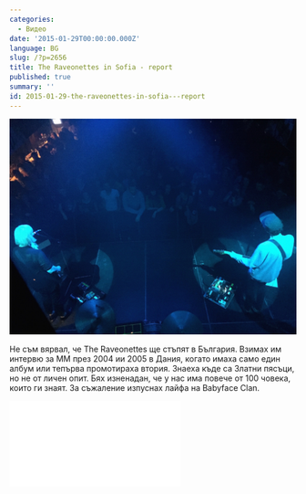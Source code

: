 ```yaml
---
categories:
  - Видео
date: '2015-01-29T00:00:00.000Z'
language: BG
slug: /?p=2656
title: The Raveonettes in Sofia - report
published: true
summary: ''
id: 2015-01-29-the-raveonettes-in-sofia---report
---
```


![The Raveonettes in Sofia](https://raw.githubusercontent.com/kirilchristov/blog_images/main/2015/01/IMG_1206.jpg)

Не съм вярвал, че The Raveonettes ще стъпят в България. Взимах им интервю за ММ през 2004 ии 2005 в Дания, когато имаха само един албум или тепърва промотираха втория. Знаеха къде са Златни пясъци, но не от личен опит. Бях изненадан, че у нас има повече от 100 човека, които ги знаят. За съжаление изпуснах лайфа на Babyface Clan.

<div className="youtube_video"><iframe src="/www.youtube.com/embed/vSfACYmRw3s" frameborder="0" allowfullscreen></iframe></div>
